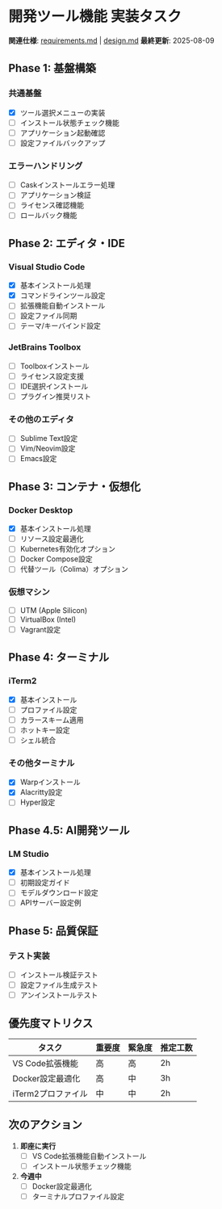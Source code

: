 # 開発ツール機能 実装タスク

**関連仕様**: [requirements.md](./requirements.md) | [design.md](./design.md)
**最終更新**: 2025-08-09

## Phase 1: 基盤構築

### 共通基盤
- [x] ツール選択メニューの実装
- [ ] インストール状態チェック機能
- [ ] アプリケーション起動確認
- [ ] 設定ファイルバックアップ

### エラーハンドリング
- [ ] Caskインストールエラー処理
- [ ] アプリケーション検証
- [ ] ライセンス確認機能
- [ ] ロールバック機能

## Phase 2: エディタ・IDE

### Visual Studio Code
- [x] 基本インストール処理
- [x] コマンドラインツール設定
- [ ] 拡張機能自動インストール
- [ ] 設定ファイル同期
- [ ] テーマ/キーバインド設定

### JetBrains Toolbox
- [ ] Toolboxインストール
- [ ] ライセンス設定支援
- [ ] IDE選択インストール
- [ ] プラグイン推奨リスト

### その他のエディタ
- [ ] Sublime Text設定
- [ ] Vim/Neovim設定
- [ ] Emacs設定

## Phase 3: コンテナ・仮想化

### Docker Desktop
- [x] 基本インストール処理
- [ ] リソース設定最適化
- [ ] Kubernetes有効化オプション
- [ ] Docker Compose設定
- [ ] 代替ツール（Colima）オプション

### 仮想マシン
- [ ] UTM (Apple Silicon)
- [ ] VirtualBox (Intel)
- [ ] Vagrant設定

## Phase 4: ターミナル

### iTerm2
- [x] 基本インストール
- [ ] プロファイル設定
- [ ] カラースキーム適用
- [ ] ホットキー設定
- [ ] シェル統合

### その他ターミナル
- [x] Warpインストール
- [x] Alacritty設定
- [ ] Hyper設定

## Phase 4.5: AI開発ツール

### LM Studio
- [x] 基本インストール処理
- [ ] 初期設定ガイド
- [ ] モデルダウンロード設定
- [ ] APIサーバー設定例

## Phase 5: 品質保証

### テスト実装
- [ ] インストール検証テスト
- [ ] 設定ファイル生成テスト
- [ ] アンインストールテスト

## 優先度マトリクス

| タスク | 重要度 | 緊急度 | 推定工数 |
|--------|--------|--------|----------|
| VS Code拡張機能 | 高 | 高 | 2h |
| Docker設定最適化 | 高 | 中 | 3h |
| iTerm2プロファイル | 中 | 中 | 2h |

## 次のアクション

1. **即座に実行**
   - [ ] VS Code拡張機能自動インストール
   - [ ] インストール状態チェック機能

2. **今週中**
   - [ ] Docker設定最適化
   - [ ] ターミナルプロファイル設定
